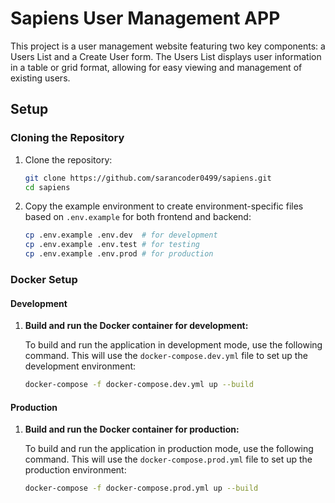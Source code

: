 # Sapiens User Management APP
This project is a user management website featuring two key components: a Users List and a Create User form. The Users List displays user information in a table or grid format, allowing for easy viewing and management of existing users. 

## Setup

### Cloning the Repository

1. Clone the repository:
    ```bash
    git clone https://github.com/sarancoder0499/sapiens.git
    cd sapiens
    ```

2. Copy the example environment to create environment-specific files based on `.env.example` for both frontend and backend:
    ```bash
    cp .env.example .env.dev  # for development
    cp .env.example .env.test # for testing
    cp .env.example .env.prod # for production
    ```

### Docker Setup

#### Development

1. **Build and run the Docker container for development:**

   To build and run the application in development mode, use the following command. This will use the `docker-compose.dev.yml` file to set up the development environment:

   ```bash
   docker-compose -f docker-compose.dev.yml up --build

#### Production

1. **Build and run the Docker container for production:**

   To build and run the application in production mode, use the following command. This will use the `docker-compose.prod.yml` file to set up the production environment:

   ```bash
   docker-compose -f docker-compose.prod.yml up --build
